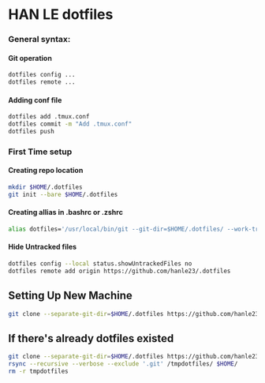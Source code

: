 # HAN LE dotfiles

### General syntax:

#### Git operation
```bash
dotfiles config ...
dotfiles remote ...
```

#### Adding conf file
```bash
dotfiles add .tmux.conf
dotfiles commit -m "Add .tmux.conf"
dotfiles push
```

### First Time setup

#### Creating repo location
```bash
mkdir $HOME/.dotfiles
git init --bare $HOME/.dotfiles
```

#### Creating allias in .bashrc or .zshrc
```bash
alias dotfiles='/usr/local/bin/git --git-dir=$HOME/.dotfiles/ --work-tree=$HOME // or /urs/bin/git ...
```

#### Hide Untracked files
```bash
dotfiles config --local status.showUntrackedFiles no
dotfiles remote add origin https://github.com/hanle23/.dotfiles
```



## Setting Up New Machine
```bash
git clone --separate-git-dir=$HOME/.dotfiles https://github.com/hanle23/.dotfiles
```

## If there's already dotfiles existed
```bash
git clone --separate-git-dir=$HOME/.dotfiles https://github.com/hanle23/.dotfiles tmpdotfiles
rsync --recursive --verbose --exclude '.git' /tmpdotfiles/ $HOME/
rm -r tmpdotfiles
```
